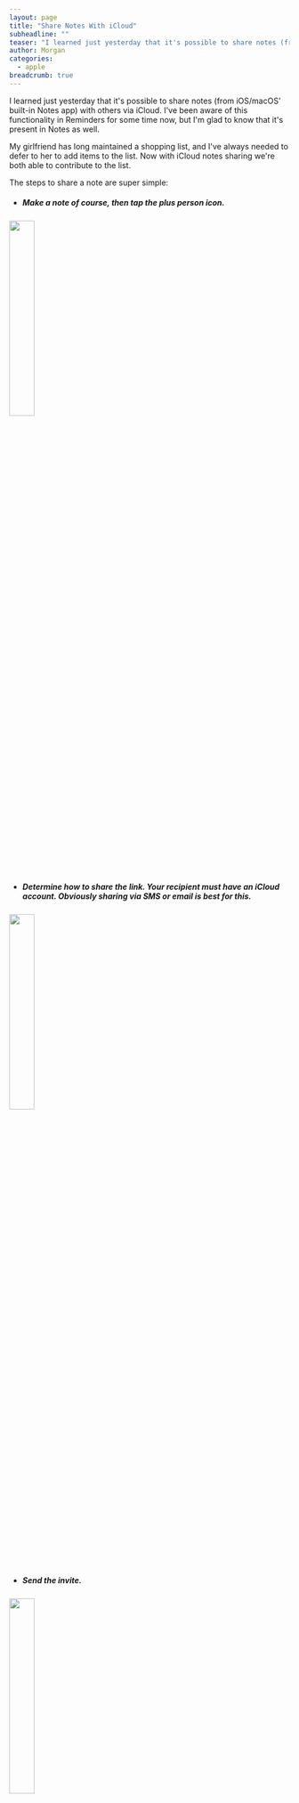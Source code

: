 ```yaml
---
layout: page
title: "Share Notes With iCloud"
subheadline: ""
teaser: "I learned just yesterday that it's possible to share notes (from iOS/macOS' built-in Notes app) with others via iCloud. I've been aware of this functionality in Reminders for some time now, but I'm glad to know that it's present in Notes as well."
author: Morgan
categories:
  - apple
breadcrumb: true
---
```


I learned just yesterday that it's possible to share notes (from iOS/macOS' built-in Notes app) with others via iCloud. I've been aware of this functionality in Reminders for some time now, but I'm glad to know that it's present in Notes as well.

My girlfriend has long maintained a shopping list, and I've always needed to defer to her to add items to the list. Now with iCloud notes sharing we're both able to contribute to the list.

The steps to share a note are super simple:

+ <h5>Make a note of course, then tap the plus person icon.</h5>

<img src="https://i.imgur.com/RSRgd4G.png" style="width: 30%; height: 30%"/>​

+ <h5> Determine how to share the link. Your recipient must have an iCloud account. Obviously sharing via SMS or email is best for this.</h5>

<img src="https://i.imgur.com/UFHCs36.png" style="width: 30%; height: 30%"/>​

+ <h5>Send the invite.</h5>

<img src="https://i.imgur.com/AsYbG91.png" style="width: 30%; height: 30%"/>​

The party on the other side will see your note, and when tapping on it, the note will automatically open in Notes.app and you'll have fast syncing shared notes.

If in the future you need to add more people to the list, or remove someone's access, just tap the plus person icon - people can be added, removed, or sharing can be stopped entirely from here.

<img src="https://i.imgur.com/MmKzIyx.png" style="width: 30%; height: 30%"/>​

---
<p align="right">Typed on Octopage</p>
